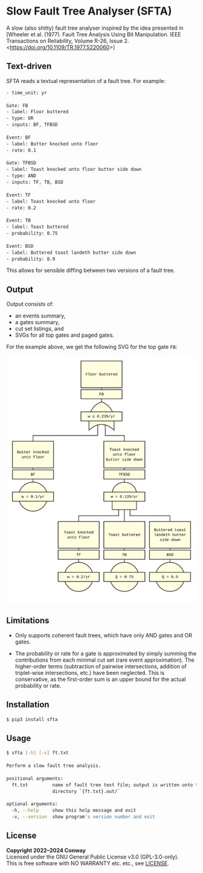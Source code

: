# Slow Fault Tree Analyser (SFTA)

A slow (also shitty) fault tree analyser inspired by the idea presented in
[Wheeler et al. (1977). Fault Tree Analysis Using Bit Manipulation.
IEEE Transactions on Reliability, Volume R-26, Issue 2.
<<https://doi.org/10.1109/TR.1977.5220060>>]


## Text-driven

SFTA reads a textual representation of a fault tree. For example:

```txt
- time_unit: yr

Gate: FB
- label: Floor buttered
- type: OR
- inputs: BF, TFBSD

Event: BF
- label: Butter knocked unto floor
- rate: 0.1

Gate: TFBSD
- label: Toast knocked unto floor butter side down
- type: AND
- inputs: TF, TB, BSD

Event: TF
- label: Toast knocked unto floor
- rate: 0.2

Event: TB
- label: Toast buttered
- probability: 0.75

Event: BSD
- label: Buttered toast landeth butter side down
- probability: 0.9
```

This allows for sensible diffing between two versions of a fault tree.


## Output

Output consists of:
- an events summary,
- a gates summary,
- cut set listings, and
- SVGs for all top gates and paged gates.

For the example above, we get the following SVG for the top gate `FB`:

<img
  alt="Nice looking SVG showing the example fault tree."
  src="demos/readme-example.txt.out/figures/FB.svg"
  width="640">


## Limitations

- Only supports coherent fault trees, which have only AND gates and OR gates.

- The probability or rate for a gate is approximated by simply summing the
  contributions from each minimal cut set (rare event approximation).
  The higher-order terms (subtraction of pairwise intersections, addition of
  triplet-wise intersections, etc.) have been neglected. This is conservative,
  as the first-order sum is an upper bound for the actual probability or rate.


## Installation

```bash
$ pip3 install sfta
```


## Usage

```bash
$ sfta [-h] [-v] ft.txt

Perform a slow fault tree analysis.

positional arguments:
  ft.txt         name of fault tree text file; output is written unto the
                 directory `{ft.txt}.out/`

optional arguments:
  -h, --help     show this help message and exit
  -v, --version  show program's version number and exit
```


## License

**Copyright 2022–2024 Conway** <br>
Licensed under the GNU General Public License v3.0 (GPL-3.0-only). <br>
This is free software with NO WARRANTY etc. etc., see [LICENSE]. <br>


[LICENSE]: LICENSE
